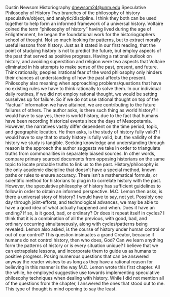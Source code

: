 Dustin Newsom
Historiography
dnewsom24@unm.edu
Speculative Philosophy of History
Two branches of the philosophy of history speculative/object, and analytic/discipline. I think they both can be used together to help form an informed framework of a universal history. Voltaire coined the term “philosophy of history” having lived during the age of Enlightenment, he began the foundational work for the historiographers school of thought. Not so much looking for patterns, but to extract morally useful lessons from history. Just as it stated in our first reading, that the point of studying history is not to predict the future, but employ aspects of the past that served as positive progress. Having a rational outlook on history, and avoiding superstition and religion were two aspects that Voltaire eliminated in his attempts to make sense of the past, present, and future. 
Think rationally, peoples irrational fear of the word philosophy only hinders their chances at understanding of how the past affects the present. Philosophy also meaning when approaching problems/questions that have no existing rules we have to think rationally to solve them. In our individual daily routines, if we did not employ rational thought, we would be setting ourselves up for failure. So if we do not use rational thought on top of the “factual” information we have attained, we are contributing to the future failures of others. 
The author asks, is there such thing as world history? I would have to say yes, there is world history, due to the fact that humans have been recording historical events since the days of Mesopotamia. However, the narratives vastly differ dependent on the time period, topic, and geographic location. He then asks, is the study of history fully valid? I would have to say that to study history is fully valid, but, the validity of the history we study is tangible. Seeking knowledge and understanding through reason is the approach the author suggests we take in order to triangulate truths from commonalities in separately biased sources. In other words, compare primary sourced documents from opposing historians on the same topic to locate probable truths to link us to the past. 
History/philosophy is the only academic discipline that doesn’t have a special method, known paths or rules to ensure accuracy. There isn’t a mathematical formula, or scientific method for historians to plug in to correlate history with the past. However, the speculative philosophy of history has sufficient guidelines to follow in order to obtain an informed perspective. 
M.C. Lemon then asks, is there a universal story of history? I would have to say, not yet. Possibly one day through joint-efforts, and technological advances, we may be able to have a good idea of what actually happened and when. Does it have an ending? If so, is it good, bad, or ordinary? Or does it repeat itself in cycles? I think that it is a combination of all the previous, with good, bad, and ordinary occurring simultaneously, along with cycles/patterns being revealed. 
Lemon also asked, is the course of history under human control or out of our control? This question insinuates a grand Creator, because if humans do not control history, then who does, God? Can we learn anything form the patterns of history or is every situation unique? I believe that we can extrapolate lessons, and incorporate them to guide us as humans to positive progress. 
Posing numerous questions that can be answered anyway the reader wishes to as long as they have a rational reason for believing in this manner is the way M.C. Lemon wrote this first chapter. All the while, he employed suggestive use towards implementing speculative philosophy techniques when dealing with history. While I did not mention all of the questions from the chapter, I answered the ones that stood out to me. This type of thought is mind opening to say the least. 

